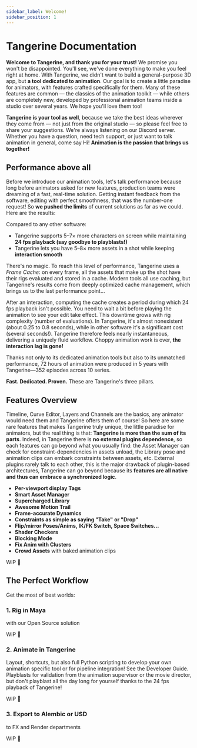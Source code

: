 ```yaml
---
sidebar_label: Welcome!
sidebar_position: 1
---
```


# Tangerine Documentation

**Welcome to Tangerine, and thank you for your trust!** We promise you won't be disappointed. You'll see, we've done everything to make you feel right at home. With Tangerine, we didn't want to build a general-purpose 3D app, but **a tool dedicated to animation**. Our goal is to create a little paradise for animators, with features crafted specifically for them. Many of these features are common — the classics of the animation toolkit — while others are completely new, developed by professional animation teams inside a studio over several years. We hope you'll love them too!

**Tangerine is your tool as well**, because we take the best ideas wherever they come from — not just from the original studio — so please feel free to share your suggestions. We're always listening on our Discord server. Whether you have a question, need tech support, or just want to talk animation in general, come say Hi! **Animation is the passion that brings us together!**

## Performance above all

Before we introduce our animation tools, let's talk performance because long before animators asked for new features, production teams were dreaming of a fast, real-time solution. Getting instant feedback from the software, editing with perfect smoothness, that was the number-one request! So **we pushed the limits** of current solutions as far as we could. Here are the results:

Compared to any other software:
- Tangerine supports 5–7× more characters on screen while maintaining **24 fps playback (say goodbye to playblasts!)** 
- Tangerine lets you have 5–8× more assets in a shot while keeping **interaction smooth**

There's no magic. To reach this level of performance, Tangerine uses a *Frame Cache*: on every frame, all the assets that make up the shot have their rigs evaluated and stored in a cache. Modern tools all use caching, but Tangerine's results come from deeply optimized cache management, which brings us to the last performance point…

After an interaction, computing the cache creates a period during which 24 fps playback isn't possible. You need to wait a bit before playing the animation to see your edit take effect. This downtime grows with rig complexity (number of evaluations). In Tangerine, it's almost nonexistent (about 0.25 to 0.8 seconds), while in other software it's a significant cost (several seconds!).
Tangerine therefore feels nearly instantaneous, delivering a uniquely fluid workflow. Choppy animation work is over, **the interaction lag is gone!**

Thanks not only to its dedicated animation tools but also to its unmatched performance, 72 hours of animation were produced in 5 years with Tangerine—352 episodes across 10 series.

**Fast. Dedicated. Proven.** These are Tangerine's three pillars.

## Features Overview

Timeline, Curve Editor, Layers and Channels are the basics, any animator would need them and Tangerine offers them of course! So here are some rare features that makes Tangerine truly unique, the little paradise for animators, but the real thing is that: **Tangerine is more than the sum of its parts**. Indeed, in Tangerine there is **no external plugins dependence**, so each features can go beyond what you usually find: the Asset Manager can check for constraint-dependencies in assets unload, the Library pose and animation clips can embark constraints between assets, etc. External plugins rarely talk to each other, this is the major drawback of plugin-based architectures, Tangerine can go beyond because its **features are all native and thus can embrace a synchronized logic**.

- **Per-viewport display Tags**
- **Smart Asset Manager**
- **Supercharged Library**
- **Awesome Motion Trail**
- **Frame-accurate Dynamics**
- **Constraints as simple as saying "Take" or "Drop"**
- **Flip/mirror Poses/Anims, IK/FK Switch, Space Switches...**
- **Shader Checkers**
- **Blocking Mode**
- **Fix Anim with Clusters**
- **Crowd Assets** with baked animation clips

WIP 🚧

## The Perfect Workflow

Get the most of best worlds:

### 1. Rig in Maya

with our Open Source solution

WIP 🚧

### 2. Animate in Tangerine

Layout, shortcuts, but also full Python scripting to develop your own animation specific tool or for pipeline integration! See the Developer Guide.
Playblasts for validation from the animation supervisor or the movie director, but don't playblast all the day long for yourself thanks to the 24 fps playback of Tangerine!

WIP 🚧

### 3. Export to Alembic or USD

 to FX and Render departments

WIP 🚧
 